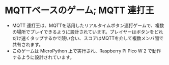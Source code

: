 # MQTTベースのゲーム; MQTT 連打王
- MQTT 連打王は、MQTTを活用したリアルタイムボタン連打ゲームで、複数の場所でプレイできるように設計されています。プレイヤーはボタンをどれだけ速くタップするかで競い合い、スコアはMQTTを介して複数メンバ間で共有されます。
- このゲームは MicroPython 上で実行され、Raspberry Pi Pico W 2 で動作するように設計されています。
